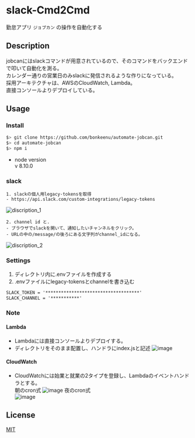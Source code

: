 # slack-Cmd2Cmd
勤怠アプリ `ジョブカン` の操作を自動化する

## Description
jobcanにはslackコマンドが用意されているので、そのコマンドをバックエンドで叩いて自動化を測る。  
カレンダー通りの営業日のみslackに発信されるような作りになっている。  
採用アーキテクチャは、AWSのCloudWatch, Lambda。  
直接コンソールよりデプロイしている。


## Usage
### Install
```sh
$> git clone https://github.com/bonkeenu/automate-jobcan.git
$> cd automate-jobcan
$> npm i
```
- node version  
v 8.10.0
### slack 
```
1. slackの個人用legacy-tokensを取得  
- https://api.slack.com/custom-integrations/legacy-tokens  
```
![discription_1](https://user-images.githubusercontent.com/17017449/52456241-332aa680-2b97-11e9-9f69-b213041410fa.png)

```
2. channel id と.  
- ブラウザでslackを開いて、通知したいチャンネルをクリック。  
- URLの中の/message/の後ろにある文字列がchannel_idになる。  
```
![discription_2](https://user-images.githubusercontent.com/17017449/52456623-ef38a100-2b98-11e9-8b08-9470a61abf83.png)

### Settings

1. ディレクトリ内に.envファイルを作成する  
2. .envファイルにlegacy-tokensとchannelを書き込む  
```txt
SLACK_TOKEN = '************************************'
SLACK_CHANNEL = '***********'
```
### Note
#### Lambda
- Lambdaには直接コンソールよりデプロイする。
- ディレクトリをそのまま配置し、ハンドラにindex.jsと記述
![image](https://user-images.githubusercontent.com/17017449/52457810-109c8b80-2b9f-11e9-9883-0b1b614d0f52.png)

#### CloudWatch
- CloudWatchには始業と就業の2タイプを登録し、Lambdaのイベントハンドラとする。  
朝のcron式
![image](https://user-images.githubusercontent.com/17017449/52457919-9fa9a380-2b9f-11e9-830e-06fc483ceb79.png)
夜のcron式  
![image](https://user-images.githubusercontent.com/17017449/52457936-b51ecd80-2b9f-11e9-9131-0b4928a011a4.png)

## License
[MIT](LICENSE)